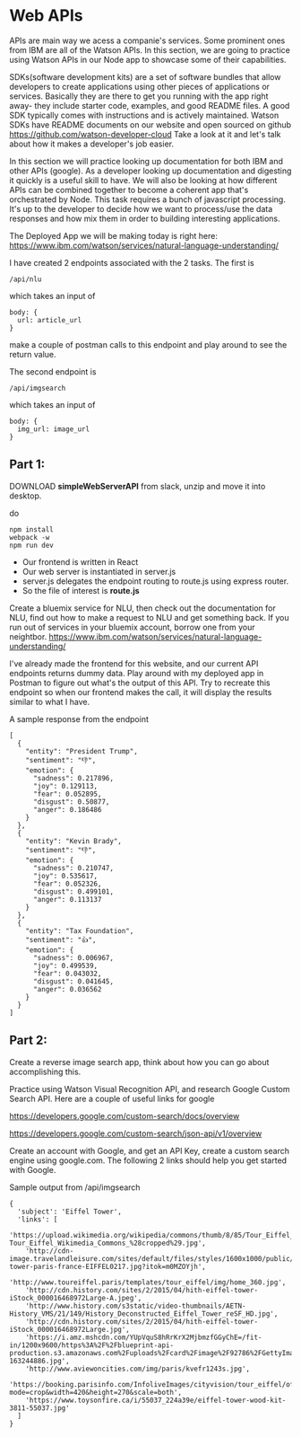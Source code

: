 # Web APIs

APIs are main way we acess a companie's services. Some prominent ones from IBM are all of the Watson APIs. In this section, we are going to practice using Watson APIs in our Node app to showcase some of their capabilities. 

SDKs(software development kits) are a set of software bundles that allow developers to create applications using other pieces of applications or services. Basically they are there to get you running with the app right away- they include starter code, examples, and good README files. A good SDK typically comes with instructions and is actively maintained. Watson SDKs have README documents on our website and open sourced on github
https://github.com/watson-developer-cloud
Take a look at it and let's talk about how it makes a developer's job easier.


In this section we will practice looking up documentation for both IBM and other APIs (google). As a developer looking up documentation and digesting it quickly is a useful skill to have. We will also be looking at how different APIs can be combined together to become a coherent app that's orchestrated by Node. This task requires a bunch of javascript processing. It's up to the developer to decide how we want to process/use the data responses and how mix them in order to building interesting applications. 



The Deployed App we will be making today is right here: 
https://www.ibm.com/watson/services/natural-language-understanding/

I have created 2 endpoints associated with the 2 tasks. The first is 

```
/api/nlu 
```
which takes an input of 
```
body: {
  url: article_url
}
```
make a couple of postman calls to this endpoint and play around to see the return value. 


The second endpoint is 

```
/api/imgsearch 
```
which takes an input of 
```
body: {
  img_url: image_url
}
```

## Part 1: 
DOWNLOAD **simpleWebServerAPI** from slack, unzip and move it into desktop. 

do 
```
npm install
webpack -w
npm run dev
```
- Our frontend is written in React
- Our web server is instantiated in server.js
- server.js delegates the endpoint routing to route.js using express router. 
- So the file of interest is **route.js**


Create a bluemix service for NLU, then check out the documentation for NLU, find out how to make a request to NLU and get something back. If you run out of services in your bluemix account, borrow one from your neightbor. 
https://www.ibm.com/watson/services/natural-language-understanding/

I've already made the frontend for this website, and our current API endpoints returns dummy data. 
Play around with my deployed app in Postman to figure out what's the output of this API. Try to recreate this endpoint so when our frontend makes the call, it will display the results similar to what I have. 

A sample response from the endpoint 
```
[
  {
    "entity": "President Trump",
    "sentiment": "👎",
    "emotion": {
      "sadness": 0.217896,
      "joy": 0.129113,
      "fear": 0.052895,
      "disgust": 0.50877,
      "anger": 0.186486
    }
  },
  {
    "entity": "Kevin Brady",
    "sentiment": "👎",
    "emotion": {
      "sadness": 0.210747,
      "joy": 0.535617,
      "fear": 0.052326,
      "disgust": 0.499101,
      "anger": 0.113137
    }
  },
  {
    "entity": "Tax Foundation",
    "sentiment": "👍",
    "emotion": {
      "sadness": 0.006967,
      "joy": 0.499539,
      "fear": 0.043032,
      "disgust": 0.041645,
      "anger": 0.036562
    }
  }
]
```


## Part 2: 
Create a reverse image search app, think about how you can go about accomplishing this. 

Practice using Watson Visual Recognition API, and research Google Custom Search API. Here are a couple of useful links for google

https://developers.google.com/custom-search/docs/overview

https://developers.google.com/custom-search/json-api/v1/overview

Create an account with Google, and get an API Key, create a custom search engine using google.com. The following 2 links should help you get started with Google. 


Sample output from /api/imgsearch
```
{
  'subject': 'Eiffel Tower',
  'links': [
    'https://upload.wikimedia.org/wikipedia/commons/thumb/8/85/Tour_Eiffel_Wikimedia_Commons_%28cropped%29.jpg/1200px-Tour_Eiffel_Wikimedia_Commons_%28cropped%29.jpg',
    'http://cdn-image.travelandleisure.com/sites/default/files/styles/1600x1000/public/1487701021/eiffel-tower-paris-france-EIFFEL0217.jpg?itok=m0MZOYjh',
    'http://www.toureiffel.paris/templates/tour_eiffel/img/home_360.jpg',
    'http://cdn.history.com/sites/2/2015/04/hith-eiffel-tower-iStock_000016468972Large-A.jpeg',
    'http://www.history.com/s3static/video-thumbnails/AETN-History_VMS/21/149/History_Deconstructed_Eiffel_Tower_reSF_HD.jpg',
    'http://cdn.history.com/sites/2/2015/04/hith-eiffel-tower-iStock_000016468972Large.jpg',
    'https://i.amz.mshcdn.com/YUpVquS8hRrKrX2MjbmzfGGyChE=/fit-in/1200x9600/https%3A%2F%2Fblueprint-api-production.s3.amazonaws.com%2Fuploads%2Fcard%2Fimage%2F92786%2FGettyImages-163244886.jpg',
    'http://www.aviewoncities.com/img/paris/kvefr1243s.jpg',
    'https://booking.parisinfo.com/InfoliveImages/cityvision/tour_eiffel/office_du_tourisme_de_paris_tour_eiffel_2.jpg?mode=crop&width=420&height=270&scale=both',
    'https://www.toysonfire.ca/i/55037_224a39e/eiffel-tower-wood-kit-3811-55037.jpg'
  ]
}
```


